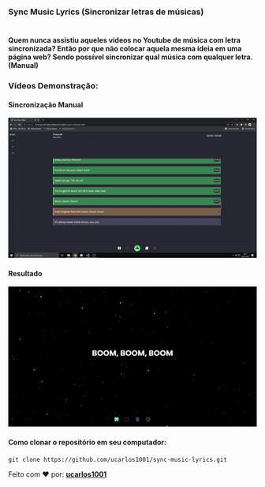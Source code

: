 
### Sync Music Lyrics (Sincronizar letras de músicas)
#

#### Quem nunca assistiu aqueles vídeos no Youtube de música com letra sincronizada? Então por que não colocar aquela mesma ideia em uma página web? Sendo possível sincronizar qual música com qualquer letra. (Manual)


### Vídeos Demonstração:
#### Sincronização Manual
[![Watch the video](/assets/gifs/sync.gif)](https://youtu.be/rn8o83SAId0)

#### Resultado
[![Watch the video](/assets/gifs/viewer.gif)](https://youtu.be/gkDiEDdIXfY)

#### Como clonar o repositório em seu computador: 
``` 
git clone https://github.com/ucarlos1001/sync-music-lyrics.git
```


<span>Feito com ❤️ por: <strong><a href="https://github.com/ucarlos1001" target="_blank">ucarlos1001</a></strong></span>
